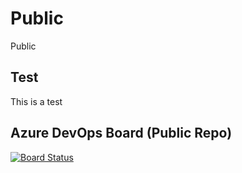 # Public
Public


## Test 
This is a test


## Azure DevOps Board (Public Repo)
[![Board Status](https://dev.azure.com/microsoftdigitaltraining/d3bed558-6e2b-41d9-b9d4-bc869d230974/219af628-b49b-4ca8-ac78-ba48ac1ac4c2/_apis/work/boardbadge/fc86c4c4-0669-4ae6-b271-828af0b12102?columnOptions=1)](https://dev.azure.com/microsoftdigitaltraining/d3bed558-6e2b-41d9-b9d4-bc869d230974/_boards/board/t/219af628-b49b-4ca8-ac78-ba48ac1ac4c2/Microsoft.RequirementCategory/)
